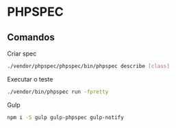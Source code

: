 # PHPSPEC

## Comandos

Criar spec
```sh
./vendor/phpspec/phpspec/bin/phpspec describe [class]
```

Executar o teste
```sh
./vendor/bin/phpspec run -fpretty
```

Gulp

```sh
npm i -S gulp gulp-phpspec gulp-notify
```

